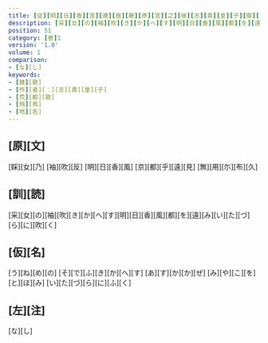 ```yaml
---
title: [従][明][日][香][宮][遷][居][藤][原][宮][之][後][志][貴][皇][子][御][作][歌]
description: [采][女][の][袖][吹][き][か][へ][す][明][日][香][風][都][を][遠][み][い][た][づ][ら][に][吹][く]
position: 51
category: [巻]1
version: '1.0'
volume: 1
comparison:
- [な][し]
keywords:
- [雑][歌]
- [作][者][：][志][貴][皇][子]
- [荒][都][歌]
- [飛][鳥]
- [地][名]
---
```


## [原][文]

[婇][女][乃] [袖][吹][反] [明][日][香][風] [京][都][乎][遠][見] [無][用][尓][布][久]

## [訓][読]

[采][女][の][袖][吹][き][か][へ][す][明][日][香][風][都][を][遠][み][い][た][づ][ら][に][吹][く]

## [仮][名]

[う][ね][め][の] [そ][で][ふ][き][か][へ][す] [あ][す][か][か][ぜ] [み][や][こ][を][と][ほ][み] [い][た][づ][ら][に][ふ][く]

## [左][注]

[な][し]
